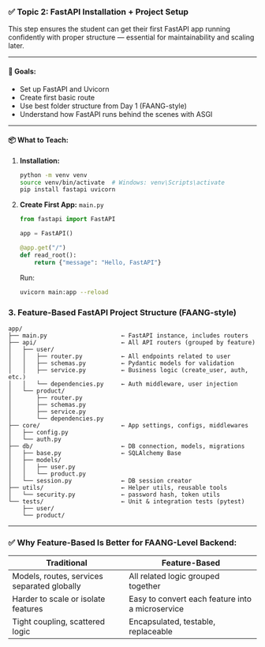 ### ✅ **Topic 2: FastAPI Installation + Project Setup**

This step ensures the student can get their first FastAPI app running confidently with proper structure — essential for maintainability and scaling later.

---

#### 🎯 **Goals:**
- Set up FastAPI and Uvicorn
- Create first basic route
- Use best folder structure from Day 1 (FAANG-style)
- Understand how FastAPI runs behind the scenes with ASGI

---

#### 📦 **What to Teach:**

1. **Installation:**
   ```bash
   python -m venv venv
   source venv/bin/activate  # Windows: venv\Scripts\activate
   pip install fastapi uvicorn
   ```

2. **Create First App:**
   `main.py`
   ```python
   from fastapi import FastAPI

   app = FastAPI()

   @app.get("/")
   def read_root():
       return {"message": "Hello, FastAPI"}
   ```

   Run:
   ```bash
   uvicorn main:app --reload
   ```

### 3. Feature-Based FastAPI Project Structure (FAANG-style)

```
app/
├── main.py                     ← FastAPI instance, includes routers
├── api/                        ← All API routers (grouped by feature)
│   ├── user/
│   │   ├── router.py           ← All endpoints related to user
│   │   ├── schemas.py          ← Pydantic models for validation
│   │   ├── service.py          ← Business logic (create_user, auth, etc.)
│   │   └── dependencies.py     ← Auth middleware, user injection
│   └── product/
│       ├── router.py
│       ├── schemas.py
│       ├── service.py
│       └── dependencies.py
├── core/                       ← App settings, configs, middlewares
│   ├── config.py
│   └── auth.py
├── db/                         ← DB connection, models, migrations
│   ├── base.py                 ← SQLAlchemy Base
│   ├── models/
│   │   ├── user.py
│   │   └── product.py
│   └── session.py              ← DB session creator
├── utils/                      ← Helper utils, reusable tools
│   └── security.py             ← password hash, token utils
└── tests/                      ← Unit & integration tests (pytest)
    ├── user/
    └── product/
```

---

### ✅ Why Feature-Based Is Better for FAANG-Level Backend:

| Traditional | Feature-Based |
|------------|----------------|
| Models, routes, services separated globally | All related logic grouped together |
| Harder to scale or isolate features | Easy to convert each feature into a microservice |
| Tight coupling, scattered logic | Encapsulated, testable, replaceable |